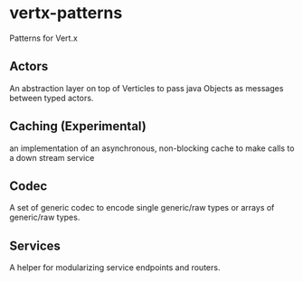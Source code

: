 # vertx-patterns
Patterns for Vert.x

## Actors
An abstraction layer on top of Verticles to pass java Objects as messages between typed actors.

## Caching (Experimental)
an implementation of an asynchronous, non-blocking cache to make calls to a down stream service

## Codec
A set of generic codec to encode single generic/raw types or arrays of generic/raw types.

## Services
A helper for modularizing service endpoints and routers.  
